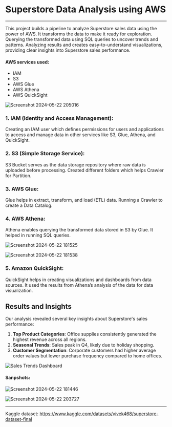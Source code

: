 # Superstore Data Analysis using AWS
-------------------------------------------------------------

This project builds a pipeline to analyze Superstore sales data using the power of AWS. It transforms the data to make it ready for exploration. Querying the transformed data using SQL queries to uncover trends and patterns. Analyzing results and creates easy-to-understand visualizations, providing clear insights into Superstore sales performance.

#### AWS services used:

- IAM 
- S3
- AWS Glue
- AWS Athena
- AWS QuickSight

![Screenshot 2024-05-22 205016](https://github.com/bhavanachitragar/Superstore-Data-Analysis-using-AWS/assets/91766461/f654fcc3-24cb-40fc-beaf-f4535514ddd1)


### 1. IAM (Identity and Access Management): 
Creating an IAM user which defines permissions for users and applications to access and manage data in other services like S3, Glue, Athena, and QuickSight.

### 2. S3 (Simple Storage Service): 
S3 Bucket serves as the data storage repository where raw data is uploaded before processing. 
Created different folders which helps Crawler for Partition.

### 3. AWS Glue: 
Glue helps in extract, transform, and load (ETL) data. 
Running a Crawler to create a Data Catalog.

### 4. AWS Athena: 
Athena enables querying the transformed data stored in S3 by Glue.
It helped in running SQL queries.

![Screenshot 2024-05-22 181525](https://github.com/bhavanachitragar/Superstore-Data-Analysis-using-AWS/assets/91766461/d8809ed8-583f-4da0-b7aa-9ca56b9da2b9)

![Screenshot 2024-05-22 181538](https://github.com/bhavanachitragar/Superstore-Data-Analysis-using-AWS/assets/91766461/7b805de6-1d3b-4c28-ab2c-9c66fa8a01d4)

### 5. Amazon QuickSight:

QuickSight helps in creating visualizations and dashboards from data sources.
It used the results from Athena’s analysis of the data for  data visualization.

## Results and Insights

Our analysis revealed several key insights about Superstore's sales performance:

1. **Top Product Categories**: Office supplies consistently generated the highest revenue across all regions.
2. **Seasonal Trends**: Sales peak in Q4, likely due to holiday shopping.
3. **Customer Segmentation**: Corporate customers had higher average order values but lower purchase frequency compared to home offices.

![Sales Trends Dashboard](path/to/dashboard-screenshot.png)

#### Sanpshots:

![Screenshot 2024-05-22 181446](https://github.com/bhavanachitragar/Superstore-Data-Analysis-using-AWS/assets/91766461/597ace09-6508-4705-b2a5-369c55130a2a)

![Screenshot 2024-05-22 203727](https://github.com/bhavanachitragar/Superstore-Data-Analysis-using-AWS/assets/91766461/413f8e08-8610-4055-b17c-358729215bf5)

 
----------------------------------------------------------------

Kaggle dataset: https://www.kaggle.com/datasets/vivek468/superstore-dataset-final
